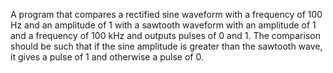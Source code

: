 A program that compares a rectified sine waveform with a frequency of 100 Hz and an amplitude of 1 with a sawtooth waveform with an amplitude of 1 and a frequency of 100 kHz and outputs pulses of 0 and 1. The comparison should be such that if the sine amplitude is greater than the sawtooth wave, it gives a pulse of 1 and otherwise a pulse of 0.